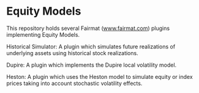 Equity Models
============

This repository holds several Fairmat (www.fairmat.com) plugins implementing Equity Models.

Historical Simulator: A plugin which simulates future realizations of underlying assets using historical stock realizations.

Dupire: A plugin which implements the Dupire local volatility model.

Heston: A plugin which uses the Heston model to simulate equity or index prices taking into account stochastic volatility effects.
